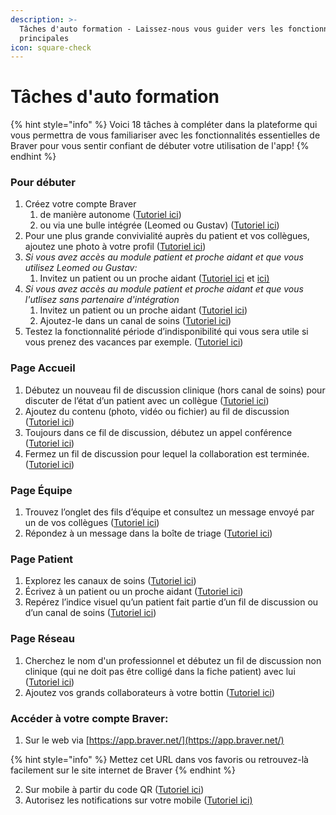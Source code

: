```yaml
---
description: >-
  Tâches d'auto formation - Laissez-nous vous guider vers les fonctionnalités
  principales
icon: square-check
---
```


# Tâches d'auto formation

{% hint style="info" %}
Voici 18 tâches à compléter dans la plateforme qui vous permettra de vous familiariser avec les fonctionnalités essentielles de Braver pour vous sentir confiant de débuter votre utilisation de l'app!
{% endhint %}

### Pour débuter

1. Créez votre compte Braver&#x20;
   1. de manière autonome ([Tutoriel ici](https://app.gitbook.com/s/0ai7456Hm287lPHBbGj2/pour-les-professionnels/creation-de-compte))
   2. ou via une bulle intégrée (Leomed ou Gustav) ([Tutoriel ici](https://support.braver.net/guides/pour-les-professionnels/creation-de-compte/activation-dun-compte-par-la-bulle-integree))
2. Pour une plus grande convivialité auprès du patient et vos collègues, ajoutez une photo à votre profil ([Tutoriel ici](https://app.gitbook.com/s/0ai7456Hm287lPHBbGj2/pour-les-professionnels/gestion-du-profil/modifier-son-profil-photo-et-texte-de-presentation))
3. _Si vous avez accès au module patient et proche aidant et que vous utilisez Leomed ou Gustav:_&#x20;
   1. Invitez un patient ou un proche aidant ([Tutoriel ici](https://app.gitbook.com/s/0ai7456Hm287lPHBbGj2/integrations/leomed) et [ici)](https://app.gitbook.com/s/0ai7456Hm287lPHBbGj2/integrations/gustav)
4. _Si vous avez accès au module patient et proche aidant et que vous l'utlisez sans partenaire d'intégration_
   1. Invitez un patient ou un proche aidant ([Tutoriel ici](https://app.gitbook.com/s/0ai7456Hm287lPHBbGj2/pour-les-professionnels/communication-patients-et-proche-aidants/inviter-un-patient-ou-un-proche-aidant-a-rejoindre-braver))
   2. Ajoutez-le dans un canal de soins ([Tutoriel ici](https://app.gitbook.com/s/0ai7456Hm287lPHBbGj2/pour-les-professionnels/communication-patients-et-proche-aidants/ajouter-un-patient-ou-un-proche-aidant-a-un-nouveau-canal-de-soins))
5. Testez la fonctionnalité période d’indisponibilité qui vous sera utile si vous prenez des vacances par exemple. ([Tutoriel ici](https://app.gitbook.com/s/0ai7456Hm287lPHBbGj2/pour-les-professionnels/gestion-des-notifications/regler-sa-periode-dindisponibilite))

### Page Accueil

1. Débutez un nouveau fil de discussion clinique (hors canal de soins) pour discuter de l’état d’un patient avec un collègue ([Tutoriel ici](https://app.gitbook.com/s/0ai7456Hm287lPHBbGj2/pour-les-professionnels/fils-de-discussions/creer-un-fil-de-discussion-clinique))
2. Ajoutez du contenu (photo, vidéo ou fichier) au fil de discussion ([Tutoriel ici](https://app.gitbook.com/s/0ai7456Hm287lPHBbGj2/pour-les-professionnels/fils-de-discussions/ajouter-un-fichier-une-photo-ou-une-video-a-un-fil-de-discussion))
3. Toujours dans ce fil de discussion, débutez un appel conférence ([Tutoriel ici](https://app.gitbook.com/s/0ai7456Hm287lPHBbGj2/pour-les-professionnels/appels-audios-et-videos/lancer-et-quitter-un-appel))
4. Fermez un fil de discussion pour lequel la collaboration est terminée. ([Tutoriel ici](https://app.gitbook.com/s/0ai7456Hm287lPHBbGj2/pour-les-professionnels/fils-de-discussions/fermer-et-exporter-en-pdf-un-fil-de-discussion))

### Page Équipe

1. Trouvez l’onglet des fils d’équipe et consultez un message envoyé par un de vos collègues ([Tutoriel ici](https://app.gitbook.com/s/0ai7456Hm287lPHBbGj2/pour-les-professionnels/equipes/consulter-les-fils-de-mon-equipe))
2. Répondez à un message dans la boîte de triage ([Tutoriel ici](https://app.gitbook.com/s/0ai7456Hm287lPHBbGj2/pour-les-professionnels/equipes/massigner-un-fil-de-discussion-en-triage))

### Page Patient

1. Explorez les canaux de soins ([Tutoriel ici](https://app.gitbook.com/s/0ai7456Hm287lPHBbGj2/pour-les-professionnels/canaux-de-soins/associer-un-fil-de-discussion-clinique-a-un-canal-de-soins-existant))
2. Écrivez à un patient ou un proche aidant ([Tutoriel ici](https://app.gitbook.com/s/0ai7456Hm287lPHBbGj2/pour-les-professionnels/communication-patients-et-proche-aidants/clavarder-avec-un-patient-ou-un-proche-aidant))
3. Repérez l’indice visuel qu’un patient fait partie d’un fil de discussion ou d’un canal de soins ([Tutoriel ici](https://app.gitbook.com/s/0ai7456Hm287lPHBbGj2/pour-les-professionnels/communication-patients-et-proche-aidants/clavarder-avec-un-patient-ou-un-proche-aidant))

### Page Réseau

1. Cherchez le nom d'un professionnel et débutez un fil de discussion non clinique (qui ne doit pas être colligé dans la fiche patient) avec lui ([Tutoriel ici](https://app.gitbook.com/s/0ai7456Hm287lPHBbGj2/pour-les-professionnels/fils-de-discussions/creer-un-fil-de-discussion-non-clinique))
2. Ajoutez vos grands collaborateurs à votre bottin ([Tutoriel ici](https://app.gitbook.com/s/0ai7456Hm287lPHBbGj2/pour-les-professionnels/reseau/ajouter-un-contact-a-votre-bottin))

### Accéder à votre compte Braver:

1. Sur le web via [https://app.braver.net/](https://app.braver.net/)

{% hint style="info" %}
Mettez cet URL dans vos favoris ou retrouvez-là facilement sur le site internet de Braver
{% endhint %}

2. Sur mobile à partir du code QR ([Tutoriel ici](https://app.gitbook.com/s/0ai7456Hm287lPHBbGj2/pour-les-professionnels/creation-de-compte/acceder-a-braver-sur-mobile-via-code-qr-partir-de-lapp-web))
3. Autorisez les notifications sur votre mobile ([Tutoriel ici)](https://app.gitbook.com/s/0ai7456Hm287lPHBbGj2/pour-les-professionnels/gestion-des-notifications/activer-les-notifications-sur-appareils-mobile)
